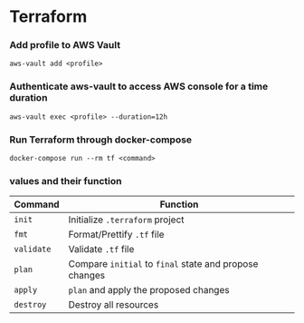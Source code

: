 # Terraform

### Add profile to AWS Vault

```
aws-vault add <profile>
```

### Authenticate aws-vault to access AWS console for a time duration

```
aws-vault exec <profile> --duration=12h
```

### Run Terraform through docker-compose

```
docker-compose run --rm tf <command>
```

### <command> values and their function

| Command    | Function                                               |
| ---------- | ------------------------------------------------------ |
| `init`     | Initialize `.terraform` project                        |
| `fmt`      | Format/Prettify `.tf` file                             |
| `validate` | Validate `.tf` file                                    |
| `plan`     | Compare `initial` to `final` state and propose changes |
| `apply`    | `plan` and apply the proposed changes                  |
| `destroy`  | Destroy all resources                                  |
